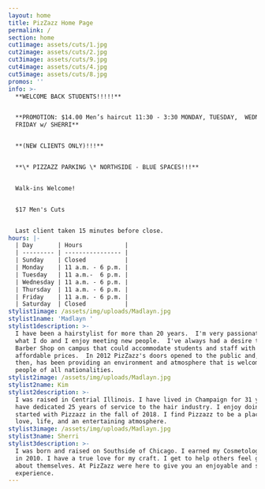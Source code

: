 ```yaml
---
layout: home
title: PizZazz Home Page
permalink: /
section: home
cut1image: assets/cuts/1.jpg
cut2image: assets/cuts/2.jpg
cut3image: assets/cuts/9.jpg
cut4image: assets/cuts/4.jpg
cut5image: assets/cuts/8.jpg
promos: ''
info: >-
  **WELCOME BACK STUDENTS!!!!!**


  **PROMOTION: $14.00 Men’s haircut 11:30 - 3:30 MONDAY, TUESDAY,  WEDNESDAY  &
  FRIDAY w/ SHERRI** 


  **(NEW CLIENTS ONLY)!!!**


  **\* PIZZAZZ PARKING \* NORTHSIDE - BLUE SPACES!!!**


  Walk-ins Welcome!


  $17 Men's Cuts


  Last client taken 15 minutes before close.
hours: |-
  | Day       | Hours            |
  | --------- | ---------------- |
  | Sunday    | Closed           |
  | Monday    | 11 a.m. - 6 p.m. |
  | Tuesday   | 11 a.m.-  6 p.m. |
  | Wednesday | 11 a.m. - 6 p.m. |
  | Thursday  | 11 a.m. - 6 p.m. |
  | Friday    | 11 a.m. - 6 p.m. |
  | Saturday  | Closed           |
stylist1image: /assets/img/uploads/Madlayn.jpg
stylist1name: 'Madlayn '
stylist1description: >-
  I have been a hairstylist for more than 20 years.  I'm very passionate about
  what I do and I enjoy meeting new people.  I've always had a desire to open a
  Barber Shop on campus that could accommodate students and staff with
  affordable prices.  In 2012 PizZazz's doors opened to the public and, since
  then, has been providing an environment and atmosphere that is welcoming to
  people of all nationalities.
stylist2image: /assets/img/uploads/Madlayn.jpg
stylist2name: Kim
stylist2description: >-
  I was raised in Centrial Illinois. I have lived in Champaign for 31 years. I
  have dedicated 25 years of service to the hair industry. I enjoy doing hair. I
  started with Pizzazz in the fall of 2018. I find Pizzazz to be a place of
  love, life, and an entertaining atmosphere.
stylist3image: /assets/img/uploads/Madlayn.jpg
stylist3name: Sherri
stylist3description: >-
  I was born and raised on Southside of Chicago. I earned my Cosmetology License
  in 2010. I have a true love for my craft. I get to help others feel great
  about themselves. At PizZazz were here to give you an enjoyable and satisfying
  experience.
---
```


